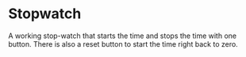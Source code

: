 # Stopwatch
A working stop-watch that starts the time and stops the time with one button. There is also a reset button to start the time right back to zero.
